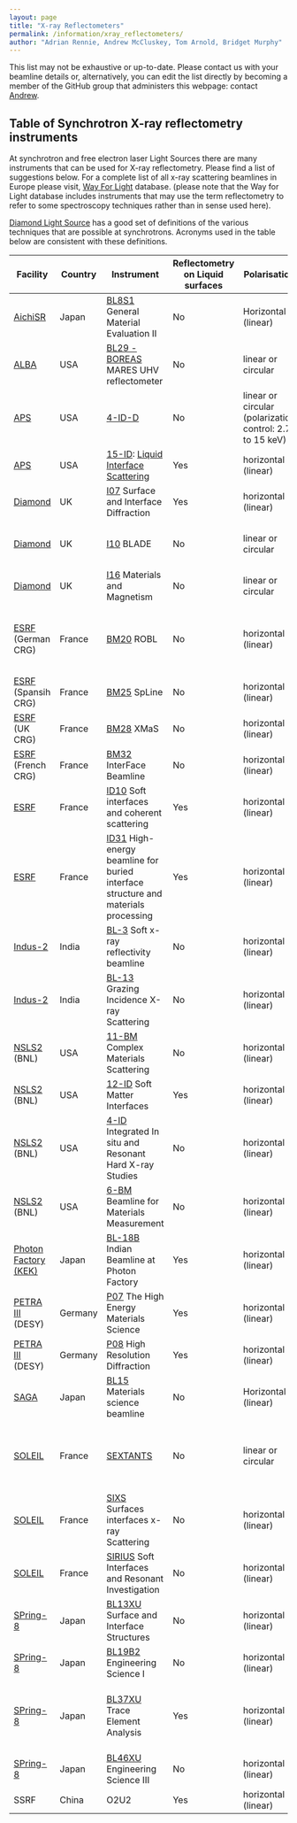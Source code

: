```yaml
---
layout: page
title: "X-ray Reflectometers"
permalink: /information/xray_reflectometers/
author: "Adrian Rennie, Andrew McCluskey, Tom Arnold, Bridget Murphy"
---
```


This list may not be exhaustive or up-to-date. Please contact us with your beamline details or, alternatively, you can edit the list directly by becoming a member of the GitHub group that administers this webpage: contact [Andrew](mailto:andrew.mccluskey@ess.eu).

## Table of Synchrotron X-ray reflectometry instruments

At synchrotron and free electron laser Light Sources there are many instruments that can be used for X-ray reflectometry. Please find a list of suggestions below. For a complete list of all x-ray scattering beamlines in Europe please visit, [Way For Light](https://www.wayforlight.eu/en/catalogue?Techniques=1394) database. (please note that the Way for Light database includes instruments that may use the term reflectometry to refer to some spectroscopy techniques rather than in sense used here).

[Diamond Light Source](https://www.diamond.ac.uk/Instruments/Techniques.html) has a good set of definitions of the various techniques that are possible at synchrotrons. Acronyms used in the table below are consistent with these definitions.

| Facility | Country | Instrument | Reflectometry on Liquid surfaces | Polarisation | Energy Range | Other techniques | Beamline Publications |
| --- | --- | --- | --- | --- | --- | --- | --- |
| [AichiSR](http://www.astf-kha.jp/synchrotron/en/) | Japan | [BL8S1](http://www.astf-kha.jp/synchrotron/en/userguide/gaiyou/bl8s1_ii_x.html) General Material Evaluation II | No | Horizontal (linear) | 9.3-14.6keV | GIXD & more | |
| [ALBA](https://www.cells.es/en) | USA | [BL29 - BOREAS](https://www.cells.es/en/beamlines/en/beamlines/bl29-boreas) MARES UHV reflectometer | No | linear or circular | 80-4000 eV | resonant magnetic scattering and GISAXS |   |
| [APS](https://www.aps.anl.gov/) | USA | [4-ID-D](https://www.aps.anl.gov/Sector-4/4-ID-D)  | No | linear or circular (polarization control: 2.7 to 15 keV) | 2.7-40keV | Magnetic Spectroscopy, resonant and low-energy diffraction |   |
| [APS](https://www.aps.anl.gov/) | USA | [15-ID](https://chemmatcars.uchicago.edu/): [Liquid Interface Scattering](https://chemmatcars.uchicago.edu/experimental-facility/experimental-techniques/liquid-surface-x-ray-scattering/)  | Yes | horizontal (linear) | 5-70keV | GID, GISAXS & more |   |
| [Diamond](https://www.diamond.ac.uk) | UK | [I07](https://www.diamond.ac.uk/Instruments/Structures-and-Surfaces/I07) Surface and Interface Diffraction | Yes | horizontal (linear) | 4-45keV | GIXD, GISAXS | [2012](https://doi.org/10.1107/S0909049512009272), [2016](https://dx.doi.org/10.1107/S1600577516009875)  |
| [Diamond](https://www.diamond.ac.uk) | UK | [I10](https://www.diamond.ac.uk/Instruments/Magnetic-Materials/I10) BLADE | No | linear or circular | 0.4-2keV | XAS, XMCD, Soft X-ray Diffraction & more |   |
| [Diamond](https://www.diamond.ac.uk) | UK | [I16](https://www.diamond.ac.uk/Instruments/Magnetic-Materials/I16) Materials and Magnetism | No | linear or circular | 3.3-25keV | GIXD, WAXS & more |   |
| [ESRF](https://www.esrf.eu/) (German CRG)| France | [BM20](https://www.hzdr.de/db/Cms?pNid=247&pLang=de) ROBL | No |horizontal (linear) | 3.5-35keV | GIXD & Resonant Anomalous X-ray Reflectometry, XAS, XES | |
| [ESRF](https://www.esrf.eu/) (Spansih CRG)| France | [BM25](https://www.esrf.eu/UsersAndScience/Experiments/CRG/BM25) SpLine| No |horizontal (linear) | 5-35keV | GIXD, XPS | |
| [ESRF](https://www.esrf.eu/) (UK CRG)| France | [BM28](https://warwick.ac.uk/fac/cross_fac/xmas) XMaS| No |horizontal (linear) | 2.4-15keV | GIXD, GISAXS, SAXS, XAS & more| |
| [ESRF](https://www.esrf.eu/) (French CRG)| France | [BM32](https://www.esrf.eu/UsersAndScience/Experiments/CRG/BM32) InterFace Beamline| No |horizontal (linear) | 7-30keV | GIXD, XAS & more| |
| [ESRF](https://www.esrf.eu/) | France | [ID10](https://www.esrf.eu/UsersAndScience/Experiments/CBS/ID10) Soft interfaces and coherent scattering | Yes |horizontal (linear) | 7-24keV | GIXD, GISAXS & more | |
| [ESRF](https://www.esrf.eu/) | France | [ID31](https://www.esrf.eu/UsersAndScience/Experiments/StructMaterials/ID31) High-energy beamline for buried interface structure and materials processing | Yes |horizontal (linear) | 21-150keV | GIXD, GISAXS & more | |
| [Indus-2](https://www.rrcat.gov.in/technology/accel/indus2.html) |India | [BL-3](https://www.rrcat.gov.in/technology/accel/srul/beamlines/softxray.html) Soft x-ray reflectivity beamline | No | horizontal (linear) | 100-1500 eV | TEY | |
| [Indus-2](https://www.rrcat.gov.in/technology/accel/indus2.html) |India | [BL-13](https://www.rrcat.gov.in/technology/accel/srul/beamlines/gixs_bl13.html) Grazing Incidence X-ray Scattering | No | horizontal (linear) | 5-11 keV | GIXD, GISAXS & XRD | |
| [NSLS2](https://www.bnl.gov/ps) (BNL) | USA |[11-BM](https://www.bnl.gov/ps/beamlines/beamline.php?r=11-BM) Complex Materials Scattering | No | horizontal (linear) | 10 - 17 keV | (GI)SAXS/WAXS | |
| [NSLS2](https://www.bnl.gov/ps) (BNL) | USA |[12-ID](https://www.bnl.gov/ps/beamlines/beamline.php?r=12-ID) Soft Matter Interfaces | Yes | horizontal (linear) | 2.05 - 24 keV | (GI)SAXS/WAXS, XRD | |
| [NSLS2](https://www.bnl.gov/ps) (BNL) | USA |[4-ID](https://www.bnl.gov/ps/beamlines/beamline.php?r=4-ID) Integrated In situ and Resonant Hard X-ray Studies | No | horizontal (linear) | 6 - 23 keV | (GI)SAXS/WAXS| |
| [NSLS2](https://www.bnl.gov/ps) (BNL) | USA |[6-BM](https://www.bnl.gov/ps/beamlines/beamline.php?r=6-BM) Beamline for Materials Measurement | No | horizontal (linear) | 4 - 23 keV | GIXD, GISAXS, resonant x-ray scattering | |
| [Photon Factory (KEK)](https://www2.kek.jp/imss/pf/eng/) |Japan | [BL-18B](http://www.saha.ac.in/web/photon-factory-home) Indian Beamline at Photon Factory | Yes | horizontal (linear) | 8-19 keV | GIXD & XRD | |
| [PETRA III](https://photon-science.desy.de/facilities/petra_iii/index_eng.html) (DESY) | Germany | [P07](https://photon-science.desy.de/facilities/petra_iii/beamlines/p07_high_energy_materials_science/index_eng.html) The High Energy Materials Science | Yes | horizontal (linear) | 33-200keV | XRD & more | |
| [PETRA III](https://photon-science.desy.de/facilities/petra_iii/index_eng.html) (DESY) | Germany | [P08](https://photon-science.desy.de/facilities/petra_iii/beamlines/p08_high_resolution_diffraction/index_eng.html) High Resolution Diffraction | Yes | horizontal (linear) | 5.4-29.4keV | (GI)XRD, (GI)SAXS & more | [2012](http://dx.doi.org/10.1107/S0909049511047236), [2014](https://doi.org/10.1107/S1600577513026192) |
| [SAGA](http://www.saga-ls.jp/main/206.html#gsc.tab=0) | Japan | [BL15](http://www.saga-ls.jp/main/247.html#gsc.tab=0) Materials science beamline | No | Horizontal (linear) | 2.1-23keV | XRD, SAXS, XAS & more | |
| [SOLEIL](https://www.synchrotron-soleil.fr/en)| France |[SEXTANTS](https://www.synchrotron-soleil.fr/en/beamlines/sextants) | No | linear or circular | 50 - 1800 eV | RIXS, X-ray resonant magnetic scattering, Coherent x-ray scattering | |
| [SOLEIL](https://www.synchrotron-soleil.fr/en)| France |[SIXS](https://www.synchrotron-soleil.fr/en/beamlines/sixs) Surfaces interfaces x-ray Scattering | No | horizontal (linear) | 5 -20 keV | XRD, GIXD & more | |
| [SOLEIL](https://www.synchrotron-soleil.fr/en)| France |[SIRIUS](https://www.synchrotron-soleil.fr/en/beamlines/sirius) Soft Interfaces and Resonant Investigation | No | horizontal (linear) | 1.4 -13 keV |  GIXD, GISAXS, XAS & more | |
| [SPring-8](http://www.spring8.or.jp/en/)| Japan |[BL13XU](http://www.spring8.or.jp/wkg/BL13XU/instrument/lang-en/INS-0000000394/instrument_summary_view) Surface and Interface Structures| No | horizontal (linear) | 6-50 keV |  GIXD | |
| [SPring-8](http://www.spring8.or.jp/en/)| Japan |[BL19B2](http://www.spring8.or.jp/wkg/BL19B2/instrument/lang-en/INS-0000000300/instrument_summary_view) Engineering Science I | No | horizontal (linear) | 5-72 keV |  GIXD, SAXS, XRD | |
| [SPring-8](http://www.spring8.or.jp/en/)| Japan |[BL37XU](http://www.spring8.or.jp/wkg/BL37XU/instrument/lang-en/INS-0000000591/instrument_summary_view) Trace Element Analysis | Yes | horizontal (linear) | 4.5-113 keV |  XAS (please contact the beamline staff for details of reflectometry capabilities) | |
| [SPring-8](http://www.spring8.or.jp/en/)| Japan |[BL46XU](http://www.spring8.or.jp/wkg/BL46XU/instrument/lang-en/INS-0000001484/instrument_summary_view) Engineering Science III | No | horizontal (linear) | 6-35 keV |  GIXD, XRD & more | |
| SSRF| China | O2U2 | Yes | horizontal (linear) | 4.8-28 keV |  XRD, GIXD & more | |
